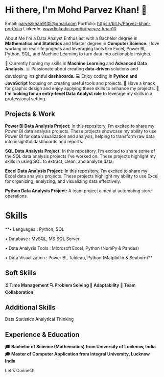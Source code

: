 # Hi there, I'm Mohd Parvez Khan! 👋

Email: parvezkhan9135@gmail.com  Portfolio: https://bit.ly/Parvez-khan-portfolio LinkedIn: www.linkedin.com/in/parvez-khan10 

About Me
I'm a Data Analyst Enthusiast with a Bachelor degree in **Mathematics and Statistics** and Master degree in **Computer Science**. I love working on real-life projects and leveraging tools like Excel, Power BI, Python, SQL, and Machine Learning to turn data into actionable insights.

🌱 Currently honing my skills in **Machine Learning** and **Advanced Data Analysis.**
📊 Passionate about creating **data-driven** solutions and developing insightful **dashboards.**
💻 Enjoy coding in **Python and JavaScript** focusing on creating useful tools and projects.
🎨 Have a knack for graphic design and enjoy applying these skills to enhance my projects.
🎯 **I’m looking for an entry-level Data Analyst role** to leverage my skills in a professional setting.

## Projects & Work
**Power BI Data Analysis Project:** In this repository, I’m excited to share my Power BI data analysis projects. These projects showcase my ability to use Power BI for data visualization and analysis, helping to transform raw data into insightful dashboards and reports.

**SQL Data Analysis Project:** In this repository, I’m excited to share some of the SQL data analysis projects I’ve worked on. These projects highlight my skills in using SQL to extract, clean, and analyze data.

**Excel Data Analysis Project:** In this repository, I’m excited to share my Excel data analysis projects. These projects highlight my ability to use Excel for organizing, analyzing, and visualizing data effectively.

**Python Data Analysis Project:** A team project aimed at automating store operations.

# Skills
**•	Languages			        : Python, SQL

  •	Database			        : MySQL, MS SQL Server
  
  •	Data Analysis Tools		: Microsoft Excel, Python (NumPy & Pandas)
  
  •	Data Visualization		: Power BI, Tableau, Python (Matplotlib & Seaborn)**
  
  

## Soft Skills
⏳ **Time Management
🔍 Problem Solving
🔄 Adaptability
🤝 Team Collaboration**

## Additional Skills
Data Statistics
Analytical Thinking
## Experience & Education
**🎓 Bachelor of Science (Mathematics) from University of Lucknow, India
🎓 Master of Computer Application from Integral University, Lucknow India**


Let's Connect!
            
